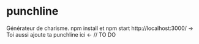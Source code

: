 # punchline
Générateur de charisme.
npm install et npm start
http://localhost:3000/
-> Toi aussi ajoute ta punchline ici <- // TO DO
